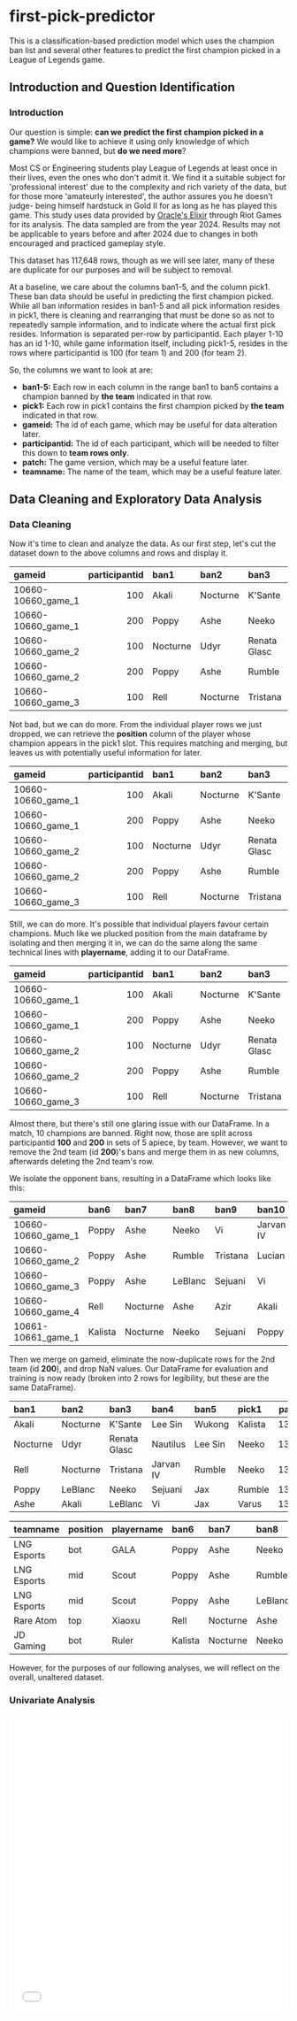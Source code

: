 # first-pick-predictor
This is a classification-based prediction model which uses the champion ban list and several other features to predict the first champion picked in a League of Legends game.

## Introduction and Question Identification
### Introduction

Our question is simple: **can we predict the first champion picked in a game?** We would like to achieve it using only knowledge of which champions were banned, but **do we need more**?

Most CS or Engineering students play League of Legends at least once in their lives, even the ones who don't admit it. We find it a suitable subject for 'professional interest' due to the complexity and rich variety of the data, but for those more 'amateurly interested', the author assures you he doesn't judge- being himself hardstuck in Gold II for as long as he has played this game. This study uses data provided by <a href='https://oracleselixir.com/'>Oracle's Elixir</a> through Riot Games for its analysis. The data sampled are from the year 2024. Results may not be applicable to years before and after 2024 due to changes in both encouraged and practiced gameplay style.

This dataset has 117,648 rows, though as we will see later, many of these are duplicate for our purposes and will be subject to removal. 

At a baseline, we care about the columns ban1-5, and the column pick1. These ban data should be useful in predicting the first champion picked. While all ban information resides in ban1-5 and all pick information resides in pick1, there is cleaning and rearranging that must be done so as not to repeatedly sample information, and to indicate where the actual first pick resides. Information is separated per-row by participantid. Each player 1-10 has an id 1-10, while game information itself, including pick1-5, resides in the rows where participantid is 100 (for team 1) and 200 (for team 2).

So, the columns we want to look at are:
- **ban1-5:** Each row in each column in the range ban1 to ban5 contains a champion banned by **the team** indicated in that row.
- **pick1:** Each row in pick1 contains the first champion picked by **the team** indicated in that row.
- **gameid:** The id of each game, which may be useful for data alteration later.
- **participantid:** The id of each participant, which will be needed to filter this down to **team rows only**.
- **patch:** The game version, which may be a useful feature later.
- **teamname:** The name of the team, which may be a useful feature later.

## Data Cleaning and Exploratory Data Analysis
### Data Cleaning

Now it's time to clean and analyze the data. As our first step, let's cut the dataset down to the above columns and rows and display it.

| gameid             |   participantid | ban1     | ban2     | ban3         | ban4      | ban5      | pick1        |   patch | teamname    |
|:-------------------|----------------:|:---------|:---------|:-------------|:----------|:----------|:-------------|--------:|:------------|
| 10660-10660_game_1 |             100 | Akali    | Nocturne | K'Sante      | Lee Sin   | Wukong    | Kalista      |   13.24 | LNG Esports |
| 10660-10660_game_1 |             200 | Poppy    | Ashe     | Neeko        | Vi        | Jarvan IV | Renata Glasc |   13.24 | Rare Atom   |
| 10660-10660_game_2 |             100 | Nocturne | Udyr     | Renata Glasc | Nautilus  | Lee Sin   | Neeko        |   13.24 | LNG Esports |
| 10660-10660_game_2 |             200 | Poppy    | Ashe     | Rumble       | Tristana  | Lucian    | Kalista      |   13.24 | Rare Atom   |
| 10660-10660_game_3 |             100 | Rell     | Nocturne | Tristana     | Jarvan IV | Rumble    | Neeko        |   13.24 | LNG Esports |

Not bad, but we can do more. From the individual player rows we just dropped, we can retrieve the **position** column of the player whose champion appears in the pick1 slot. This requires matching and merging, but leaves us with potentially useful information for later.

| gameid             |   participantid | ban1     | ban2     | ban3         | ban4      | ban5      | pick1        |   patch | teamname    | position   |
|:-------------------|----------------:|:---------|:---------|:-------------|:----------|:----------|:-------------|--------:|:------------|:-----------|
| 10660-10660_game_1 |             100 | Akali    | Nocturne | K'Sante      | Lee Sin   | Wukong    | Kalista      |   13.24 | LNG Esports | bot        |
| 10660-10660_game_1 |             200 | Poppy    | Ashe     | Neeko        | Vi        | Jarvan IV | Renata Glasc |   13.24 | Rare Atom   | sup        |
| 10660-10660_game_2 |             100 | Nocturne | Udyr     | Renata Glasc | Nautilus  | Lee Sin   | Neeko        |   13.24 | LNG Esports | mid        |
| 10660-10660_game_2 |             200 | Poppy    | Ashe     | Rumble       | Tristana  | Lucian    | Kalista      |   13.24 | Rare Atom   | bot        |
| 10660-10660_game_3 |             100 | Rell     | Nocturne | Tristana     | Jarvan IV | Rumble    | Neeko        |   13.24 | LNG Esports | mid        |

Still, we can do more. It's possible that individual players favour certain champions. Much like we plucked position from the main dataframe by isolating and then merging it in, we can do the same along the same technical lines with **playername**, adding it to our DataFrame.

| gameid             |   participantid | ban1     | ban2     | ban3         | ban4      | ban5      | pick1        |   patch | teamname    | position   | playername   |
|:-------------------|----------------:|:---------|:---------|:-------------|:----------|:----------|:-------------|--------:|:------------|:-----------|:-------------|
| 10660-10660_game_1 |             100 | Akali    | Nocturne | K'Sante      | Lee Sin   | Wukong    | Kalista      |   13.24 | LNG Esports | bot        | GALA         |
| 10660-10660_game_1 |             200 | Poppy    | Ashe     | Neeko        | Vi        | Jarvan IV | Renata Glasc |   13.24 | Rare Atom   | sup        | Zorah        |
| 10660-10660_game_2 |             100 | Nocturne | Udyr     | Renata Glasc | Nautilus  | Lee Sin   | Neeko        |   13.24 | LNG Esports | mid        | Scout        |
| 10660-10660_game_2 |             200 | Poppy    | Ashe     | Rumble       | Tristana  | Lucian    | Kalista      |   13.24 | Rare Atom   | bot        | Assum        |
| 10660-10660_game_3 |             100 | Rell     | Nocturne | Tristana     | Jarvan IV | Rumble    | Neeko        |   13.24 | LNG Esports | mid        | Scout        |

Almost there, but there's still one glaring issue with our DataFrame. In a match, 10 champions are banned. Right now, those are split across participantid **100** and **200** in sets of 5 apiece, by team. However, we want to remove the 2nd team (id **200**)'s bans and merge them in as new columns, afterwards deleting the 2nd team's row.

We isolate the opponent bans, resulting in a DataFrame which looks like this:

| gameid             | ban6    | ban7     | ban8    | ban9     | ban10     |
|:-------------------|:--------|:---------|:--------|:---------|:----------|
| 10660-10660_game_1 | Poppy   | Ashe     | Neeko   | Vi       | Jarvan IV |
| 10660-10660_game_2 | Poppy   | Ashe     | Rumble  | Tristana | Lucian    |
| 10660-10660_game_3 | Poppy   | Ashe     | LeBlanc | Sejuani  | Vi        |
| 10660-10660_game_4 | Rell    | Nocturne | Ashe    | Azir     | Akali     |
| 10661-10661_game_1 | Kalista | Nocturne | Neeko   | Sejuani  | Poppy     |

Then we merge on gameid, eliminate the now-duplicate rows for the 2nd team (id **200**), and drop NaN values. Our DataFrame for evaluation and training is now ready (broken into 2 rows for legibility, but these are the same DataFrame).

| ban1     | ban2     | ban3         | ban4      | ban5    | pick1   | patch  |
|:---------|:---------|:-------------|:----------|:--------|:--------|-------:|
| Akali    | Nocturne | K'Sante      | Lee Sin   | Wukong  | Kalista | 13.24  |
| Nocturne | Udyr     | Renata Glasc | Nautilus  | Lee Sin | Neeko   | 13.24  |
| Rell     | Nocturne | Tristana     | Jarvan IV | Rumble  | Neeko   | 13.24  |
| Poppy    | LeBlanc  | Neeko        | Sejuani   | Jax     | Rumble  | 13.24  |
| Ashe     | Akali    | LeBlanc      | Vi        | Jax     | Varus   | 13.24  |

| teamname    | position   | playername   | ban6    | ban7     | ban8    | ban9     | ban10     |
|:------------|:-----------|:-------------|:--------|:---------|:--------|:---------|:----------|
| LNG Esports | bot        | GALA         | Poppy   | Ashe     | Neeko   | Vi       | Jarvan IV |
| LNG Esports | mid        | Scout        | Poppy   | Ashe     | Rumble  | Tristana | Lucian    |
| LNG Esports | mid        | Scout        | Poppy   | Ashe     | LeBlanc | Sejuani  | Vi        |
| Rare Atom   | top        | Xiaoxu       | Rell    | Nocturne | Ashe    | Azir     | Akali     |
| JD Gaming   | bot        | Ruler        | Kalista | Nocturne | Neeko   | Sejuani  | Poppy     |

However, for the purposes of our following analyses, we will reflect on the overall, unaltered dataset.

### Univariate Analysis

<iframe
  src="assets/top-30-champions.html"
  width="720"
  height="540"
  frameborder="0"
  style="max-width: 100%; overflow: auto;">
></iframe>
